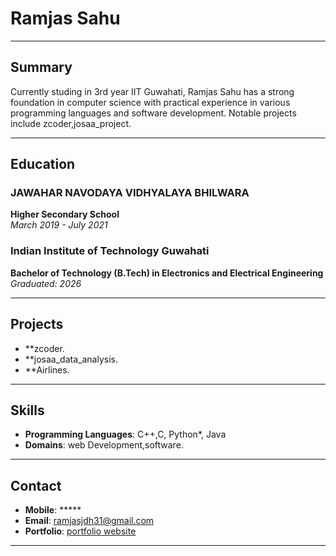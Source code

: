 # Ramjas Sahu

---

## Summary
Currently studing in 3rd year IIT Guwahati, Ramjas Sahu has a strong foundation in computer science with practical experience in various programming languages and software development. Notable projects include zcoder,josaa_project.

---



## Education

### JAWAHAR NAVODAYA VIDHYALAYA BHILWARA
**Higher Secondary School**  
*March 2019 - July 2021*

### Indian Institute of Technology Guwahati
**Bachelor of Technology (B.Tech) in Electronics and Electrical Engineering**  
*Graduated: 2026*

---

## Projects

- **zcoder.
- **josaa_data_analysis.
- **Airlines.

---

## Skills

- **Programming Languages**: C++,C, Python*, Java
- **Domains**: web Development,software.

---



## Contact

- **Mobile**: *****
- **Email**: [ramjasjdh31@gmail.com](mailto:ramjasjdh31@gmail.com)
- **Portfolio**: [portfolio website](https://github.io/ramjassahu)

---


